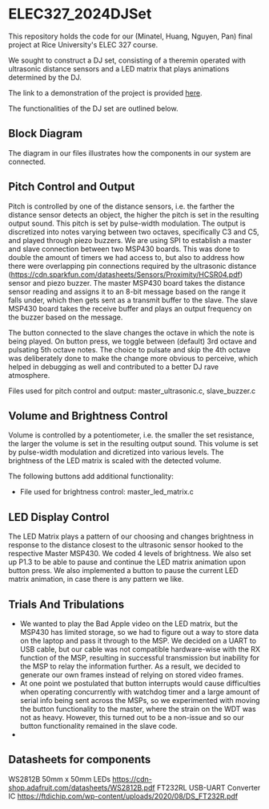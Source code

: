 # ELEC327_2024DJSet
This repository holds the code for our (Minatel, Huang, Nguyen, Pan) final project at Rice University's ELEC 327 course. 

We sought to construct a DJ set, consisting of a theremin operated with ultrasonic distance sensors and a LED matrix that plays animations determined by the DJ. 

The link to a demonstration of the project is provided [here](https://rice.box.com/s/wwp57yu2822f0gqisk5gadgmjqpktd3a).

The functionalities of the DJ set are outlined below.

## Block Diagram
The diagram in our files illustrates how the components in our system are connected.

## Pitch Control and Output
Pitch is controlled by one of the distance sensors, i.e. the farther the distance sensor detects an object, the higher the pitch is set in the resulting output sound. This pitch is set by pulse-width modulation. The output is discretized into notes varying between two octaves, specifically C3 and C5, and played through piezo buzzers. We are using SPI to establish a master and slave connection between two MSP430 boards. This was done to double the amount of timers we had access to, but also to address how there were overlapping pin connections required by the ultrasonic distance (https://cdn.sparkfun.com/datasheets/Sensors/Proximity/HCSR04.pdf) sensor and piezo buzzer. The master MSP430 board takes the distance sensor reading and assigns it to an 8-bit message based on the range it falls under, which then gets sent as a transmit buffer to the slave. The slave MSP430 board takes the receive buffer and plays an output frequency on the buzzer based on the message. 

The button connected to the slave changes the octave in which the note is being played. On button press, we toggle between (default) 3rd octave and pulsating 5th octave notes. The choice to pulsate and skip the 4th octave was deliberately done to make the change more obvious to perceive, which helped in debugging as well and contributed to a better DJ rave atmosphere. 

Files used for pitch control and output: master_ultrasonic.c, slave_buzzer.c

## Volume and Brightness Control
Volume is controlled by a potentiometer, i.e. the smaller the set resistance, the larger the volume is set in the resulting output sound. This volume is set by pulse-width modulation and dicretized into various levels. The brightness of the LED matrix is scaled with the detected volume.

The following buttons add additional functionality:
- File used for brightness control: master_led_matrix.c

## LED Display Control
The LED Matrix plays a pattern of our choosing and changes brightness in response to the distance closest to the ultrasonic sensor hooked to the respective Master MSP430. We coded 4 levels of brightness. We also set up P1.3 to be able to pause and continue the LED matrix animation upon button press. We also implemented a button to pause the current LED matrix animation, in case there is any pattern we like.

## Trials And Tribulations
- We wanted to play the Bad Apple video on the LED matrix, but the MSP430 has limited storage, so we had to figure out a way to store data on the laptop and pass it through to the MSP. We decided on a UART to USB cable, but our cable was not compatible hardware-wise with the RX function of the MSP, resulting in successful transmission but inability for the MSP to relay the information further. As a result, we decided to generate our own frames instead of relying on stored video frames.
- At one point we postulated that button interrupts would cause difficulties when operating concurrently with watchdog timer and a large amount of serial info being sent across the MSPs, so we experimented with moving the button functionality to the master, where the strain on the WDT was not as heavy. However, this turned out to be a non-issue and so our button functionality remained in the slave code.
- 
## Datasheets for components
WS2812B 50mm x 50mm LEDs https://cdn-shop.adafruit.com/datasheets/WS2812B.pdf
FT232RL USB-UART Converter IC https://ftdichip.com/wp-content/uploads/2020/08/DS_FT232R.pdf
